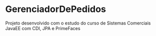 # GerenciadorDePedidos
Projeto desenvolvido com o estudo do curso de Sistemas Comerciais JavaEE com CDI, JPA e PrimeFaces
